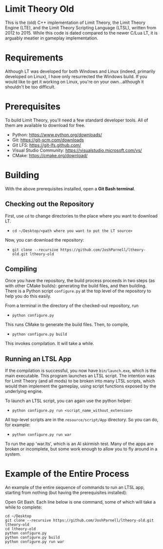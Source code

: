 # Limit Theory Old

This is the (old) C++ implementation of Limit Theory, the Limit Theory Engine (LTE), and the Limit Theory Scripting Language (LTSL), written from 2012 to 2015. While this code is dated compared to the newer C/Lua LT, it is arguably meatier in gameplay implementation.

# Requirements

Although LT was developed for both Windows and Linux (indeed, primarily developed on Linux), I have only resurrected the Windows build. If you would like to get it working on Linux, you're on your own...although it shouldn't be too difficult.

# Prerequisites

To build Limit Theory, you'll need a few standard developer tools. All of them are available to download for free.

- Python: https://www.python.org/downloads/
- Git: https://git-scm.com/downloads
- Git LFS: https://git-lfs.github.com/
- Visual Studio Community: https://visualstudio.microsoft.com/vs/
- CMake: https://cmake.org/download/

# Building

With the above prerequisites installed, open a **Git Bash terminal**.

## Checking out the Repository

First, use `cd` to change directories to the place where you want to download LT. 
- `cd ~/Desktop/<path where you want to put the LT source>`

Now, you can download the repository:

- `git clone --recursive https://github.com/JoshParnell/ltheory-old.git ltheory-old`

## Compiling

Once you have the repository, the build process proceeds in two steps (as with other CMake builds): generating the build files, and then building. There is a Python script `configure.py` at the top level of the repository to help you do this easily.

From a terminal in the directory of the checked-out repository, run

- `python configure.py`

This runs CMake to generate the build files. Then, to compile,

- `python configure.py build`

This invokes compilation. It will take a while.

## Running an LTSL App

If the compilation is successful, you now have `bin/launch.exe`, which is the main executable. This program launches an LTSL script. The intention was for Limit Theory (and all mods) to be broken into many LTSL scripts, which would then implement the gameplay, using script functions exposed by the underlying engine.

To launch an LTSL script, you can again use the python helper:

- `python configure.py run <script_name_without_extension>`

All top-level scripts are in the `resource/script/App` directory. So you can do, for example:

- `python configure.py run war`

To run the app 'war.lts', which is an AI skirmish test. Many of the apps are broken or incomplete, but some work enough to allow you to fly around in a system.

# Example of the Entire Process

An example of the entire sequence of commands to run an LTSL app, starting from nothing (but having the prerequisites installed):

Open Git Bash. Each line below is one command, some of which will take a while to complete:

```
cd ~/Desktop
git clone --recursive https://github.com/JoshParnell/ltheory-old.git ltheory-old
cd ltheory-old
python configure.py
python configure.py build
python configure.py run war
```
